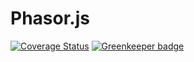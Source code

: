 # Phasor.js

[![Coverage Status](https://coveralls.io/repos/github/brunocodutra/phasor.js/badge.svg?branch=master)](https://coveralls.io/github/brunocodutra/phasor.js?branch=master)
[![Greenkeeper badge](https://badges.greenkeeper.io/brunocodutra/phasor.js.svg)](https://greenkeeper.io/)
